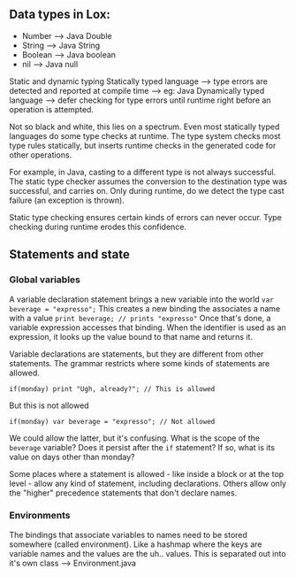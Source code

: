 ## Data types in Lox:
* Number  --> Java Double
* String  --> Java String
* Boolean --> Java boolean
* nil     --> Java null

Static and dynamic typing
Statically typed language --> type errors are detected and reported at compile
time --> eg: Java
Dynamically typed language --> defer checking for type errors until runtime right
before an operation is attempted.

Not so black and white, this lies on a spectrum.
Even most statically typed languages do some type checks at runtime. The type
system checks most type rules statically, but inserts runtime checks in the generated
code for other operations.

For example, in Java, casting to a different type is not always successful. The 
static type checker assumes the conversion to the destination type was successful,
and carries on. Only during runtime, do we detect the type cast failure (an exception
is thrown).

Static type checking ensures certain kinds of errors can never occur. Type checking
during runtime erodes this confidence.

## Statements and state

### Global variables
A variable declaration statement brings a new variable into the world
```var beverage = "expresso";```
This creates a new binding the associates a name with a value
```print beverage; // prints "expresso"```
Once that's done, a variable expression accesses that binding. When the identifier
is used as an expression, it looks up the value bound to that name and returns it.

Variable declarations are statements, but they are different from other statements.
The grammar restricts where some kinds of statements are allowed.
```
if(monday) print "Ugh, already?"; // This is allowed
```
But this is not allowed
```
if(monday) var beverage = "expresso"; // Not allowed
```
We could allow the latter, but it's confusing. What is the scope of the `beverage`
variable? Does it persist after the `if` statement? If so, what is its value on
days other than monday?

Some places where a statement is allowed - like inside a block or at the top level -
allow any kind of statement, including declarations. Others allow only the "higher"
precedence statements that don't declare names.

### Environments
The bindings that associate variables to names need to be stored somewhere (called environment).
Like a hashmap where the keys are variable names and the values are the uh.. values.
This is separated out into it's own class --> Environment.java